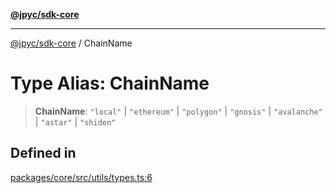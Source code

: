 [**@jpyc/sdk-core**](../README.md)

---

[@jpyc/sdk-core](../globals.md) / ChainName

# Type Alias: ChainName

> **ChainName**: `"local"` \| `"ethereum"` \| `"polygon"` \| `"gnosis"` \| `"avalanche"` \| `"astar"` \| `"shiden"`

## Defined in

[packages/core/src/utils/types.ts:6](https://github.com/jcam1/sdks/blob/d7b0b75bf0a43a1290dddb92ba9a24223892592b/packages/core/src/utils/types.ts#L6)
